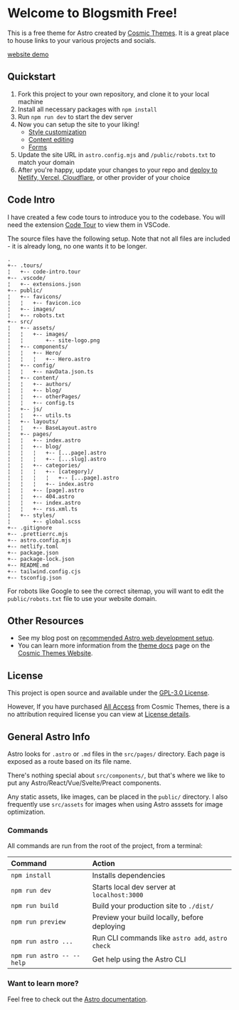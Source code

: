 # Welcome to Blogsmith Free!

This is a free theme for Astro created by [Cosmic Themes](https://cosmicthemes.com/). It is a great place to house links to your various projects and socials.

[website demo](https://landingpad.cosmicthemes.com/)

## Quickstart

1. Fork this project to your own repository, and clone it to your local machine
2. Install all necessary packages with `npm install`
3. Run `npm run dev` to start the dev server
4. Now you can setup the site to your liking!
   - [Style customization](https://cosmicthemes.com/docs/styles/)
   - [Content editing](https://cosmicthemes.com/docs/content/)
   - [Forms](https://cosmicthemes.com/docs/contact-form/)
5. Update the site URL in `astro.config.mjs` and `/public/robots.txt` to match your domain
6. After you're happy, update your changes to your repo and [deploy to Netlify, Vercel, Cloudflare](https://cosmicthemes.com/deployment/), or other provider of your choice

## Code Intro

I have created a few code tours to introduce you to the codebase. You will need the extension [Code Tour](https://marketplace.visualstudio.com/items?itemName=vsls-contrib.codetour) to view them in VSCode.

The source files have the following setup. Note that not all files are included - it is already long, no one wants it to be longer.

```
.
+-- .tours/
¦   +-- code-intro.tour
+-- .vscode/
¦   +-- extensions.json
+-- public/
¦   +-- favicons/
¦   ¦   +-- favicon.ico
¦   +-- images/
¦   +-- robots.txt
+-- src/
¦   +-- assets/
¦   ¦   +-- images/
¦   ¦       +-- site-logo.png
¦   +-- components/
¦   ¦   +-- Hero/
¦   ¦   ¦   +-- Hero.astro
¦   +-- config/
¦   ¦   +-- navData.json.ts
¦   +-- content/
¦   ¦   +-- authors/
¦   ¦   +-- blog/
¦   ¦   +-- otherPages/
¦   ¦   +-- config.ts
¦   +-- js/
¦   ¦   +-- utils.ts
¦   +-- layouts/
¦   ¦   +-- BaseLayout.astro
¦   +-- pages/
¦   ¦   +-- index.astro
¦   ¦   +-- blog/
¦   ¦   ¦   +-- [...page].astro
¦   ¦   ¦   +-- [...slug].astro
¦   ¦   +-- categories/
¦   ¦   ¦   +-- [category]/
¦   ¦   ¦   ¦   +-- [...page].astro
¦   ¦   ¦   +-- index.astro
¦   ¦   +-- [page].astro
¦   ¦   +-- 404.astro
¦   ¦   +-- index.astro
¦   ¦   +-- rss.xml.ts
¦   +-- styles/
¦       +-- global.scss
+-- .gitignore
+-- .prettierrc.mjs
+-- astro.config.mjs
+-- netlify.toml
+-- package.json
+-- package-lock.json
+-- README.md
+-- tailwind.config.cjs
+-- tsconfig.json
```

For robots like Google to see the correct sitemap, you will want to edit the `public/robots.txt` file to use your website domain.

## Other Resources

- See my blog post on [recommended Astro web development setup](https://cosmicthemes.com/blog/astro-web-development-setup/).
- You can learn more information from the [theme docs](https://cosmicthemes.com/docs/) page on the [Cosmic Themes Website](https://cosmicthemes.com/).

## License

This project is open source and available under the [GPL-3.0 License](https://www.gnu.org/licenses/gpl-3.0.en.html).

However, If you have purchased [All Access](https://cosmicthemes.com/all-access/) from Cosmic Themes, there is a no attribution required license you can view at [License details](https://cosmicthemes.com/license/).

## General Astro Info

Astro looks for `.astro` or `.md` files in the `src/pages/` directory. Each page is exposed as a route based on its file name.

There's nothing special about `src/components/`, but that's where we like to put any Astro/React/Vue/Svelte/Preact components.

Any static assets, like images, can be placed in the `public/` directory. I also frequently use `src/assets` for images when using Astro asssets for image optimization.

### Commands

All commands are run from the root of the project, from a terminal:

| Command                   | Action                                           |
| :------------------------ | :----------------------------------------------- |
| `npm install`             | Installs dependencies                            |
| `npm run dev`             | Starts local dev server at `localhost:3000`      |
| `npm run build`           | Build your production site to `./dist/`          |
| `npm run preview`         | Preview your build locally, before deploying     |
| `npm run astro ...`       | Run CLI commands like `astro add`, `astro check` |
| `npm run astro -- --help` | Get help using the Astro CLI                     |

### Want to learn more?

Feel free to check out the [Astro documentation](https://docs.astro.build).
